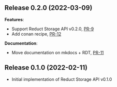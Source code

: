 ## Release 0.2.0 (2022-03-09)

**Features**:

* Support Reduct Storage API v0.2.0, [PR-9](https://github.com/reduct-storage/reduct-cpp/pull/9)
* Add conan recipe, [PR-12](https://github.com/reduct-storage/reduct-cpp/pull/12)

**Documentation**:

* Move documentation on mkdocs + RDT, [PR-11](https://github.com/reduct-storage/reduct-cpp/pull/11)

## Release 0.1.0 (2022-02-11)

* Initial implementation of Reduct Storage API v0.1.0